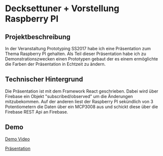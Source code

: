 Decksettuner + Vorstellung Raspberry PI
=======================================

## Projektbeschreibung
In der Veranstaltung Prototyping SS2017 habe ich eine Präsentation zum Thema Raspberry PI gehalten. Als Teil dieser Präsentation habe ich zu Demonstrationszwecken einen Prototypen gebaut der es einem ermöglichte die Farben der Präsentation in Echtzeit zu ändern. 

## Technischer Hintergrund
Die Präsentation ist mit dem Framework React geschrieben. Dabei wird über Firebase ein Objekt "subscribed/observed" um die Änderungen mitzubekommen. Auf der anderen liest der Raspberry PI sekündlich von 3 Potentiometern die Daten über ein MCP3008 aus und schickt diese über die Firebase REST Api an Firebase. 

## Demo
[Demo Video](https://vimeo.com/223156879)

[Präsentation](https://dst.jurekbarth.de/)
